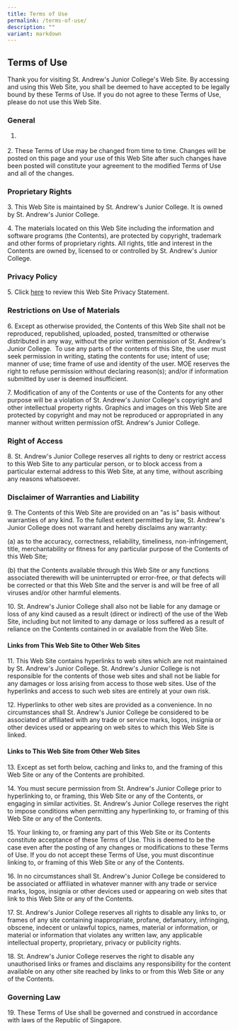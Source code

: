 ```yaml
---
title: Terms of Use
permalink: /terms-of-use/
description: ""
variant: markdown
---
```

<h2><strong>Terms of Use</strong></h2>
<p>Thank you for visiting St. Andrew's Junior College's Web Site. By accessing
and using this Web Site, you shall be deemed to have accepted to be legally
bound by these Terms of Use. If you do not agree to these Terms of Use,
please do not use this Web Site.</p>
<p></p>
<h3><strong>General</strong></h3>
<ol data-tight="true" class="tight">
<li>
<p></p>
</li>
</ol>
<p>2. These Terms of Use may be changed from time to time. Changes will be
posted on this page and your use of this Web Site after such changes have
been posted will constitute your agreement to the modified Terms of Use
and all of the changes.</p>
<p></p>
<h3><strong>Proprietary Rights</strong></h3>
<p>3. This Web Site is maintained by St. Andrew's Junior College. It is owned
by St. Andrew's Junior College.</p>
<p>4. The materials located on this Web Site including the information and
software programs (the Contents), are protected by copyright, trademark
and other forms of proprietary rights. All rights, title and interest in
the Contents are owned by, licensed to or controlled by St. Andrew's Junior
College.</p>
<p></p>
<h3><strong>Privacy Policy</strong></h3>
<p>5. Click <a href="https://www.standrewsjc.moe.edu.sg/privacy/" rel="noopener noreferrer nofollow" target="_blank">here</a> to
review this Web Site Privacy Statement.</p>
<p></p>
<h3><strong>Restrictions on Use of Materials</strong></h3>
<p>6. Except as otherwise provided, the Contents of this Web Site shall not
be reproduced, republished, uploaded, posted, transmitted or otherwise
distributed in any way, without the prior written permission of St. Andrew's
Junior College.&nbsp; To use any parts of the contents of this Site, the
user must seek permission in writing, stating the contents for use; intent
of use; manner of use; time frame of use and identity of the user. MOE
reserves the right to refuse permission without declaring reason(s); and/or
if information submitted by user is deemed insufficient.</p>
<p>7. Modification of any of the Contents or use of the Contents for any
other purpose will be a violation of St. Andrew's Junior College's copyright
and other intellectual property rights. Graphics and images on this Web
Site are protected by copyright and may not be reproduced or appropriated
in any manner without written permission ofSt. Andrew's Junior College.</p>
<p></p>
<h3><strong>Right of Access</strong></h3>
<p>8. St. Andrew's Junior College reserves all rights to deny or restrict
access to this Web Site to any particular person, or to block access from
a particular external address to this Web Site, at any time, without ascribing
any reasons whatsoever.</p>
<p></p>
<h3><strong>Disclaimer of Warranties and Liability</strong></h3>
<p>9. The Contents of this Web Site are provided on an "as is" basis without
warranties of any kind. To the fullest extent permitted by law, St. Andrew's
Junior College does not warrant and hereby disclaims any warranty:</p>
<p>(a) as to the accuracy, correctness, reliability, timeliness, non-infringement,
title, merchantability or fitness for any particular purpose of the Contents
of this Web Site;</p>
<p>(b) that the Contents available through this Web Site or any functions
associated therewith will be uninterrupted or error-free, or that defects
will be corrected or that this Web Site and the server is and will be free
of all viruses and/or other harmful elements.</p>
<p>10. St. Andrew's Junior College shall also not be liable for any damage
or loss of any kind caused as a result (direct or indirect) of the use
of the Web Site, including but not limited to any damage or loss suffered
as a result of reliance on the Contents contained in or available from
the Web Site.</p>
<h4><strong>Links from This Web Site to Other Web Sites</strong></h4>
<p>11. This Web Site contains hyperlinks to web sites which are not maintained
by St. Andrew's Junior College. St. Andrew's Junior College is not responsible
for the contents of those web sites and shall not be liable for any damages
or loss arising from access to those web sites. Use of the hyperlinks and
access to such web sites are entirely at your own risk.</p>
<p>12. Hyperlinks to other web sites are provided as a convenience. In no
circumstances shall St. Andrew's Junior College be considered to be associated
or affiliated with any trade or service marks, logos, insignia or other
devices used or appearing on web sites to which this Web Site is linked.</p>
<h4><strong>Links to This Web Site from Other Web Sites</strong></h4>
<p>13. Except as set forth below, caching and links to, and the framing of
this Web Site or any of the Contents are prohibited.</p>
<p>14. You must secure permission from St. Andrew's Junior College prior
to hyperlinking to, or framing, this Web Site or any of the Contents, or
engaging in similar activities. St. Andrew's Junior College reserves the
right to impose conditions when permitting any hyperlinking to, or framing
of this Web Site or any of the Contents.</p>
<p>15. Your linking to, or framing any part of this Web Site or its Contents
constitute acceptance of these Terms of Use. This is deemed to be the case
even after the posting of any changes or modifications to these Terms of
Use. If you do not accept these Terms of Use, you must discontinue linking
to, or framing of this Web Site or any of the Contents.</p>
<p>16. In no circumstances shall St. Andrew's Junior College be considered
to be associated or affiliated in whatever manner with any trade or service
marks, logos, insignia or other devices used or appearing on web sites
that link to this Web Site or any of the Contents.</p>
<p>17. St. Andrew's Junior College reserves all rights to disable any links
to, or frames of any site containing inappropriate, profane, defamatory,
infringing, obscene, indecent or unlawful topics, names, material or information,
or material or information that violates any written law, any applicable
intellectual property, proprietary, privacy or publicity rights.</p>
<p>18. St. Andrew's Junior College reserves the right to disable any unauthorised
links or frames and disclaims any responsibility for the content available
on any other site reached by links to or from this Web Site or any of the
Contents.</p>
<h3><strong>Governing Law</strong></h3>
<p>19. These Terms of Use shall be governed and construed in accordance with
laws of the Republic of Singapore.</p>
<p>&nbsp;</p>